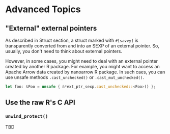# Advanced Topics

## "External" external pointers

As described in Struct section, a struct marked with `#[savvy]` is
transparently converted from and into an SEXP of an external pointer. So,
usually, you don't need to think about external pointers.

However, in some cases, you might need to deal with an external pointer created
by another R package. For example, you might want to access an Apache Arrow data
created by nanoarrow R package. In such caes, you can use unsafe methods
`.cast_unchecked()` or `.cast_mut_unchecked()`.

```rust
let foo: &Foo = unsafe { &*ext_ptr_sexp.cast_unchecked::<Foo>() };
```

## Use the raw R's C API

### `unwind_protect()`

TBD
